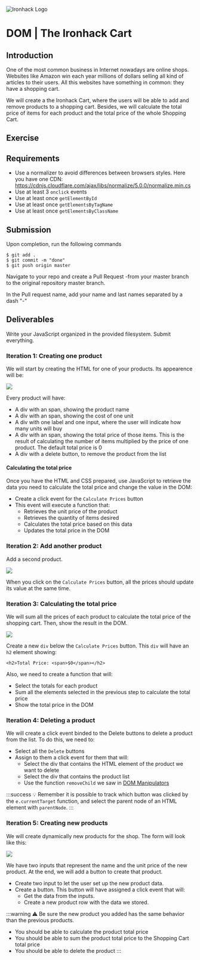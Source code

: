 ![Ironhack Logo](https://i.imgur.com/1QgrNNw.png)

# DOM | The Ironhack Cart

## Introduction

One of the most common business in Internet nowadays are online shops. Websites like Amazon win each year millions of dollars selling all kind of articles to their users. All this websites have something in common: they have a shopping cart.

We will create a the Ironhack Cart, where the users will be able to add and remove products to a shopping cart. Besides, we will calculate the total price of items for each product and the total price of the whole Shopping Cart.

## Exercise

## Requirements

- Use a normalizer to avoid differences between browsers styles. Here you have one CDN:
	https://cdnjs.cloudflare.com/ajax/libs/normalize/5.0.0/normalize.min.cs
- Use at least 3 `onclick` events
- Use at least once `getElementById`
- Use at least once `getElementsByTagName`
- Use at least once `getElementsByClassName`

## Submission

Upon completion, run the following commands
```
$ git add .
$ git commit -m "done"
$ git push origin master
```
Navigate to your repo and create a Pull Request -from your master branch to the original repository master branch.

In the Pull request name, add your name and last names separated by a dash "-"

## Deliverables

Write your JavaScript organized in the provided filesystem. Submit everything.

### Iteration 1: Creating one product

We will start by creating the HTML for one of your products. Its appearence will be:

![](https://i.imgur.com/gDZ1Lj0.png)

Every product will have:

- A div with an span, showing the product name
- A div with an span, showing the cost of one unit
- A div with one label and one input, where the user will indicate how many units will buy
- A div with an span, showing the total price of those items. This is the result of calculating the number of items multiplied by the price of one product. The default total price is 0
- A div with a delete button, to remove the product from the list

#### Calculating the total price

Once you have the HTML and CSS prepared, use JavaScript to retrieve the data you need to calculate the total price and change the value in the DOM:

- Create a click event for the `Calculate Prices` button
- This event will execute a function that:
	* Retrieves the unit price of the product
	* Retrieves the quantity of items desired
	* Calculates the total price based on this data
	* Updates the total price in the DOM

### Iteration 2: Add another product

Add a second product.

![](https://i.imgur.com/Fe48iGO.png)

When you click on the `Calculate Prices` button, all the prices should update its value at the same time.

### Iteration 3: Calculating the total price

We will sum all the prices of each product to calculate the total price of the shopping cart. Then, show the result in the DOM.

![](https://i.imgur.com/u607NQ0.png)

Create a new `div` below the `Calculate Prices` button. This `div` will have an `h2` element showing:

`<h2>Total Price: <span>$0</span></h2>`

Also, we need to create a function that will:

- Select the totals for each product
- Sum all the elements selected in the previous step to calculate the total price
- Show the total price in the DOM

### Iteration 4: Deleting a product

We will create a click event binded to the Delete buttons to delete a product from the list. To do this, we need to:

- Select all the `Delete` buttons
- Assign to them a click event for them that will:
	- Select the div that contains the HTML element of the product we want to delete
	- Select the div that contains the product list
	- Use the function `removeChild` we saw in [DOM Manipulators](https://hackmd.io/MwBgRgHAjATArMAtANjsgxogLAU3QQ0QmQHZlEdgox8BOE9EsAMzCA==)

:::success
:bulb: Remember it is possible to track which button was clicked by the `e.currentTarget` function, and select the parent node of an HTML element with `parentNode`.
:::

### Iteration 5: Creating new products

We will create dynamically new products for the shop. The form will look like this:

![](https://i.imgur.com/FGVUuHt.png)

We have two inputs that represent the name and the unit price of the new product. At the end, we will add a button to create that product.

- Create two input to let the user set up the new product data.
- Create a button. This button will have assigned a click event that will:
	- Get the data from the inputs.
	- Create a new product row with the data we stored.

:::warning
:warning: Be sure the new product you added has the same behavior than the previous products.
- You should be able to calculate the product total price
- You should be able to sum the product total price to the Shopping Cart total price
- You should be able to delete the product
:::
